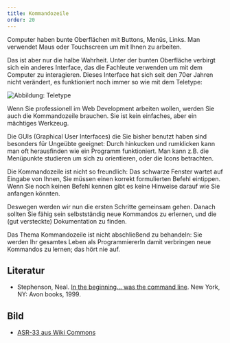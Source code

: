 ```yaml
---
title: Kommandozeile
order: 20
---
```

Computer haben bunte Oberflächen mit Buttons, Menüs, Links. Man verwendet Maus oder Touchscreen um mit Ihnen zu arbeiten.

Das ist aber nur die halbe Wahrheit. Unter der bunten Oberfläche verbirgt sich ein anderes Interface, das die Fachleute verwenden 
um mit dem Computer zu interagieren. Dieses Interface hat sich seit den 70er Jahren nicht verändert, es funktioniert noch immer
so wie mit dem Teletype:

![Abbildung: Teletype](/images/teletype.jpg)

Wenn Sie professionell im Web Development arbeiten wollen, werden Sie auch die
Kommandozeile brauchen. Sie ist kein einfaches, aber ein mächtiges Werkzeug.

Die GUIs (Graphical User Interfaces) die Sie bisher benutzt haben sind besonders
für Ungeübte geeignet: Durch hinkucken und rumklicken kann man oft herausfinden
wie ein Programm funktioniert.  Man kann z.B. die Menüpunkte studieren um sich
zu orientieren, oder die Icons betrachten.

Die Kommandozeile ist nicht so freundlich: Das schwarze Fenster wartet auf Eingabe
von Ihnen, Sie müssen einen korrekt formulierten Befehl eintippen.  Wenn Sie noch keinen
Befehl kennen gibt es keine Hinweise darauf wie Sie anfangen könnten.

Deswegen werden wir nun die ersten Schritte gemeinsam gehen.  Danach sollten Sie
fähig sein selbstständig neue Kommandos zu erlernen, und die (gut versteckte) Dokumentation
zu finden.

Das Thema Kommandozeile ist nicht abschließend zu behandeln: Sie werden Ihr gesamtes
Leben als ProgrammiererIn damit verbringen neue Kommandos zu lernen; das hört nie auf.

## Literatur

* Stephenson, Neal. [In the beginning... was the command line](https://en.wikipedia.org/wiki/In_the_Beginning..._Was_the_Command_Line). New York, NY: Avon books, 1999.

## Bild

* [ASR-33 aus Wiki Commons](https://commons.wikimedia.org/wiki/File:ASR-33_at_CHM.agr.jpg)
